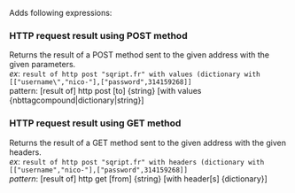 Adds following expressions:

### HTTP request result using POST method
Returns the result of a POST method sent to the given address with the given parameters.\
*ex*: ```result of http post "sqript.fr" with values (dictionary with [["username\","nico-"],["password",314159268]]```\
pattern: \[result of] http post \[to] {string} \[with values {nbttagcompound|dictionary|string}]
### HTTP request result using GET method
Returns the result of a GET method sent to the given address with the given headers.\
*ex*: ```result of http post "sqript.fr" with headers (dictionary with [["username","nico-"],["password",314159268]]```\
*pattern*: \[result of] http get \[from] {string} \[with header\[s] {dictionary}]
